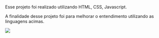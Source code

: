 Esse projeto foi realizado utilizando HTML, CSS, Javascript.

A finalidade desse projeto foi para melhorar o entendimento utilizando as linguagens acimas.

<img src="https://lh3.googleusercontent.com/pw/AM-JKLVDPf5zWwXMR57t9N6ftpuCrOVwZ5Kv08YzIyeAzFOaLzNA-QSBTvbq9dBx1gWGIsf008_b3Z2D2cEvSMeULAQ2J7U3asEDesbYD79NmiOH4ywDE925a9NkKvS1wMnmyI44OOtrFPXTvhXz7HWSMVEp=w734-h789-no?authuser=0"/>
